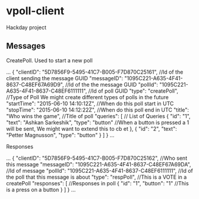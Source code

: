 # vpoll-client
Hackday project

Messages
--------

CreatePoll. Used to start a new poll

...
{
    "clientID": "5D7856F9-5495-41C7-B005-F7D870C25161", //Id of the client sending the message GUID
    "messageID": "1095C221-A635-4F41-8637-C48EF67A69D9", //Id of the the message GUID
    "pollId": "1095C221-A635-4F41-8637-C48EF6111111", //Id of poll GUID
    "type": "createPoll", //Type of Poll We might create different types of polls in the future
    "startTime": "2015-06-10 14:10:12Z", //When do this poll start in UTC
    "stopTime": "2015-06-10 14:12:22Z", //When do this poll end in UTC
    "title": "Who wins the game", //Title of poll
    "queries": [ // List of Queries
        {
            "id": "1",
            "text": "Ashkan Sarkeshik",
            "type": "button"   //When a button is pressed a 1 will be sent, We might want to extend this to cb et
        },
        {
            "id": "2",
            "text": "Petter Magnusson",
            "type": "button"
        }
    ]
}
...

Responses 

...
{
    "clientID": "5D7856F9-5495-41C7-B005-F7D870C25162", //Who sent this message
    "messageID": "1095C221-A635-4F41-8637-C48EF67A69DA", //Id of message
    "pollId": "1095C221-A635-4F41-8637-C48EF6111111", //Id of the poll that this message is about
    "type": "respPoll", //This is a VOTE in a createPoll
    "responses": [ //Responses in poll
        {
            "id": "1", 
            "button": "1"  //This is a press on a button
        }
    ]
}
...
